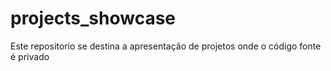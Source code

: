# projects_showcase
Este repositorio se destina a apresentação de projetos onde o código fonte é privado
